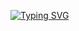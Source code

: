 [![Typing SVG](https://readme-typing-svg.herokuapp.com?color=%2336BCF7&lines=Lab+1)](https://git.io/typing-svg)
